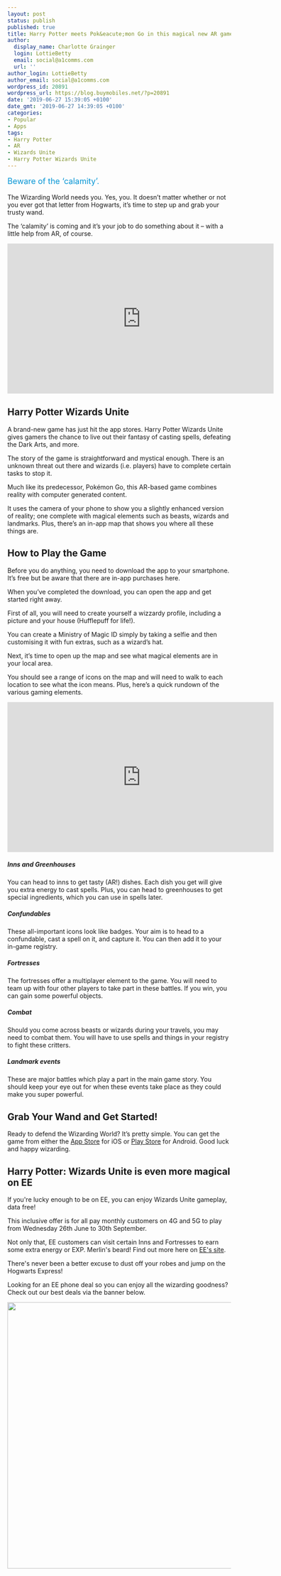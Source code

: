 ```yaml
---
layout: post
status: publish
published: true
title: Harry Potter meets Pok&eacute;mon Go in this magical new AR game
author:
  display_name: Charlotte Grainger
  login: LottieBetty
  email: social@a1comms.com
  url: ''
author_login: LottieBetty
author_email: social@a1comms.com
wordpress_id: 20891
wordpress_url: https://blog.buymobiles.net/?p=20891
date: '2019-06-27 15:39:05 +0100'
date_gmt: '2019-06-27 14:39:05 +0100'
categories:
- Popular
- Apps
tags:
- Harry Potter
- AR
- Wizards Unite
- Harry Potter Wizards Unite
---
```

<p><!-- wp:paragraph --></p>
<p><span class="postStandFirst" style="color: #0896d5; line-height: 26px; font-size: 18px;">Beware of the &lsquo;calamity&rsquo;.</span></p>
<p><!-- /wp:paragraph --></p>
<p>The Wizarding World needs you. Yes, you. It doesn&rsquo;t matter whether or not you ever got that letter from Hogwarts, it&rsquo;s time to step up and grab your trusty wand.</p>
<p>The &lsquo;calamity&rsquo; is coming and it&rsquo;s your job to do something about it &ndash;&nbsp;with a little help from AR, of course.</p>
<p><iframe src="https://www.youtube.com/embed/MyZpNZbuEF8" width="600" height="338" frameborder="0" allowfullscreen="allowfullscreen"><span data-mce-type="bookmark" style="display: inline-block; width: 0px; overflow: hidden; line-height: 0;" class="mce_SELRES_start">﻿</span></iframe></p>
<h2>Harry Potter Wizards Unite</h2>
<p>A brand-new game has just hit the app stores. Harry Potter Wizards Unite gives gamers the chance to live out their fantasy of casting spells, defeating the Dark Arts, and more.</p>
<p>The story of the game is straightforward and mystical enough. There is an unknown threat out there and wizards (i.e. players) have to complete certain tasks to stop it.</p>
<p>Much like its predecessor, Pok&eacute;mon Go, this AR-based game combines reality with computer generated content.</p>
<p>It uses the camera of your phone to show you a slightly enhanced version of reality; one complete with magical elements such as beasts, wizards and landmarks. Plus, there&rsquo;s an in-app map that shows you where all these things are.</p>
<h2>How to Play the Game</h2>
<p>Before you do anything, you need to download the app to your smartphone. It&rsquo;s free but be aware that there are in-app purchases here.</p>
<p>When you&rsquo;ve completed the download, you can open the app and get started right away.</p>
<p>First of all, you will need to create yourself a wizzardy profile, including a picture and your house (Hufflepuff for life!).</p>
<p>You can create a Ministry of Magic ID simply by taking a selfie and then customising it with fun extras, such as a wizard&rsquo;s hat.</p>
<p>Next, it&rsquo;s time to open up the map and see what magical elements are in your local area.</p>
<p>You should see a range of icons on the map and will need to walk to each location to see what the icon means. Plus, here&rsquo;s a quick rundown of the various gaming elements.</p>
<p><iframe src="https://www.youtube.com/embed/0pThkmngqJE" width="600" height="338" frameborder="0" allowfullscreen="allowfullscreen"></iframe></p>
<h5>Inns and Greenhouses</h5>
<p>You can head to inns to get tasty (AR!) dishes. Each dish you get will give you extra energy to cast spells. Plus, you can head to greenhouses to get special ingredients, which you can use in spells later.</p>
<h5>Confundables</h5>
<p>These all-important icons look like badges. Your aim is to head to a confundable, cast a spell on it, and capture it. You can then add it to your in-game registry.</p>
<h5>Fortresses</h5>
<p>The fortresses offer a multiplayer element to the game. You will need to team up with four other players to take part in these battles. If you win, you can gain some powerful objects.</p>
<h5>Combat</h5>
<p>Should you come across beasts or wizards during your travels, you may need to combat them. You will have to use spells and things in your registry to fight these critters.</p>
<h5>Landmark events</h5>
<p>These are major battles which play a part in the main game story. You should keep your eye out for when these events take place as they could make you super powerful.</p>
<h2>Grab Your Wand and Get Started!</h2>
<p>Ready to defend the Wizarding World? It&rsquo;s pretty simple. You can get the game from either the <a href="https://apps.apple.com/fi/app/harry-potter-wizards-unite/id1452352832" target="_blank" rel="noopener noreferrer">App Store</a> for iOS or <a href="https://play.google.com/store/apps/details?id=com.nianticlabs.hpwu.prod&amp;hl=en_GB" target="_blank" rel="noopener noreferrer">Play Store</a> for Android. Good luck and happy wizarding.</p>
<h2>Harry Potter: Wizards Unite is even more magical on EE</h2>
<p>If you're lucky enough to be on EE, you can enjoy Wizards Unite gameplay, data free!</p>
<p>This inclusive offer is for all pay monthly customers on 4G and 5G to play from Wednesday 26th June to 30th September.</p>
<p>Not only that, EE customers can visit certain Inns and Fortresses to earn some extra energy or EXP. Merlin's beard! Find out more here on <a href="https://shop.ee.co.uk/campaigns/harry-potter-wizards-unite" target="_blank" rel="noopener noreferrer">EE's site</a>.</p>
<p>There's never been a better excuse to dust off your robes and jump on the Hogwarts Express!</p>
<p>Looking for an EE phone deal so you can enjoy all the wizarding goodness? Check out our best deals via the banner below.</p>
<p><a href="https://www.buymobiles.net/offers" target="_blank" rel="noopener noreferrer"><img class="aligncenter wp-image-20421 size-full" src="https://storage.googleapis.com/a1comms-blog-buymobiles/1/2019/03/ee-deals.jpg" alt="" width="600" height="600"></a></p>
<p><!-- wp:paragraph --></p>
<p><!-- /wp:paragraph --></p>
